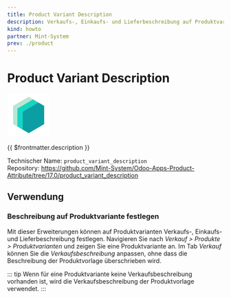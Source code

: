 ```yaml
---
title: Product Variant Description
description: Verkaufs-, Einkaufs- und Lieferbeschreibung auf Produktvarianten festlegen.
kind: howto
partner: Mint-System
prev: ./product
---
```

# Product Variant Description
![icon_oms_box](attachments/icons_odoo_mint_system.png)

{{ $frontmatter.description }}

Technischer Name: `product_variant_description`\
Repository: <https://github.com/Mint-System/Odoo-Apps-Product-Attribute/tree/17.0/product_variant_description>

## Verwendung

### Beschreibung auf Produktvariante festlegen

Mit dieser Erweiterungen können auf Produktvarianten Verkaufs-, Einkaufs- und Lieferbeschreibung festlegen. Navigieren Sie nach *Verkauf > Produkte > Produktvarianten* und zeigen Sie eine Produktvariante an. Im Tab *Verkauf* können Sie die *Verkaufsbeschreibung* anpassen, ohne dass die Beschreibung der Produktvorlage überschrieben wird.

::: tip
Wenn für eine Produktvariante keine Verkaufsbeschreibung vorhanden ist, wird die Verkaufsbeschreibung der Produktvorlage verwendet.
:::
